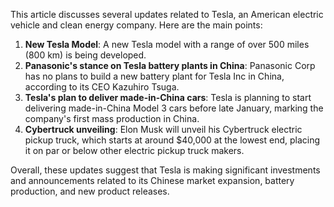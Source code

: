 This article discusses several updates related to Tesla, an American electric vehicle and clean energy company. Here are the main points:

1. **New Tesla Model**: A new Tesla model with a range of over 500 miles (800 km) is being developed.
2. **Panasonic's stance on Tesla battery plants in China**: Panasonic Corp has no plans to build a new battery plant for Tesla Inc in China, according to its CEO Kazuhiro Tsuga.
3. **Tesla's plan to deliver made-in-China cars**: Tesla is planning to start delivering made-in-China Model 3 cars before late January, marking the company's first mass production in China.
4. **Cybertruck unveiling**: Elon Musk will unveil his Cybertruck electric pickup truck, which starts at around $40,000 at the lowest end, placing it on par or below other electric pickup truck makers.

Overall, these updates suggest that Tesla is making significant investments and announcements related to its Chinese market expansion, battery production, and new product releases.